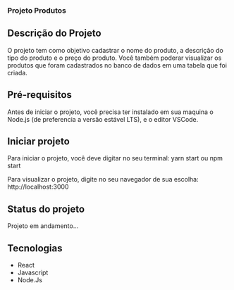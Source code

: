 ### Projeto Produtos

## Descrição do Projeto
O projeto tem como objetivo cadastrar o nome do produto, a descrição do tipo do produto e o preço do produto. Você também poderar visualizar os produtos que foram cadastrados no banco de dados em uma tabela que foi criada.


## Pré-requisitos
Antes de iniciar o projeto, você precisa ter instalado em sua maquina o Node.js (de preferencia a versão estável LTS), e o editor VSCode.


## Iniciar projeto
Para iniciar o projeto, você deve digitar no seu terminal:
yarn start ou npm start

Para visualizar o projeto, digite no seu navegador de sua escolha:
http://localhost:3000


## Status do projeto
Projeto em andamento...


## Tecnologias
- React
- Javascript
- Node.Js

